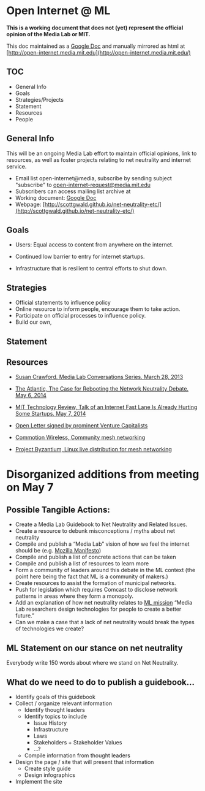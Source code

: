 # Open Internet @ ML

**This is a working document that does not (yet) represent the official opinion of the Media Lab or MIT.**

This doc maintained as a [Google Doc](http://goo.gl/WML7Bg) and manually mirrored as html at [http://open-internet.media.mit.edu](http://open-internet.media.mit.edu/)

## TOC

* General Info
* Goals
* Strategies/Projects
* Statement
* Resources
* People

## General Info

This will be an ongoing Media Lab effort to maintain official opinions, link to resources, as well as foster projects relating to net neutrality and internet service.

* Email list open-internet@media, subscribe by sending subject "subscribe" to open-internet-request@media.mit.edu
* Subscribers can access mailing list archive at 
* Working document: [Google Doc](https://docs.google.com/document/d/1-bRdiBeKmby8RmRXZsjCOQqIbAKo4vXufcOydYFYzw8/edit)
* Webpage: [http://scottgwald.github.io/net-neutrality-etc/](http://scottgwald.github.io/net-neutrality-etc/)

## Goals

* Users: Equal access to content from anywhere on the internet.

* Continued low barrier to entry for internet startups.

* Infrastructure that is resilient to central efforts to shut down.

## Strategies

* Official statements to influence policy
* Online resource to inform people, encourage them to take action.
* Participate on official processes to influence policy.
* Build our own,

## Statement

## Resources

* [Susan Crawford, Media Lab Conversations Series. March 28, 2013](http://www.media.mit.edu/events/2013/03/28/media-lab-conversations-series-susan-crawford)

* [The Atlantic, The Case for Rebooting the Network Neutrality Debate. May 6, 2014](http://www.theatlantic.com/technology/archive/2014/05/the-case-for-rebooting-the-network-neutrality-debate/361809/)

* [MIT Technology Review, Talk of an Internet Fast Lane Is Already Hurting Some Startups. May 7, 2014](http://www.technologyreview.com/news/527006/talk-of-an-internet-fast-lane-is-already-hurting-some-startups/)

* [Open Letter signed by prominent Venture Capitalists](http://nickgrossman.is/post/85128984454/defending-the-open-internet) 

* [Commotion Wireless, Community mesh networking](http://commotionwireless.net/)

* [Project Byzantium, Linux live distribution for mesh networking](http://project-byzantium.org/)

# Disorganized additions from meeting on May 7

## Possible Tangible Actions:

- Create a Media Lab Guidebook to Net Neutrality and Related Issues.
- Create a resource to debunk misconceptions / myths about net neutrality
- Compile and publish a “Media Lab” vision of how we feel the internet should be (e.g. [Mozilla Manifesto](http://www.mozilla.org/en-US/about/manifesto/))
- Compile and publish a list of concrete actions that can be taken
- Compile and publish a list of resources to learn more
- Form a community of leaders around this debate in the ML context (the point here being the fact that ML is a community of makers.)
- Create resources to assist the formation of municipal networks.
- Push for legislation which requires Comcast to disclose network patterns in areas where they form a monopoly.
- Add an explanation of how net neutrality relates to [ML mission](http://www.media.mit.edu/about/mission-history) “Media Lab researchers design technologies for people to create a better future.”
- Can we make a case that a lack of net neutrality would break the types of technologies we create?

## ML Statement on our stance on net neutrality

Everybody write 150 words about where we stand on Net Neutrality.

## What do we need to do to publish a guidebook…

* Identify goals of this guidebook
* Collect / organize relevant information
  - Identify thought leaders
  - Identify topics to include
    - Issue History
    - Infrastructure
    - Laws
    - Stakeholders + Stakeholder Values
    - …?
  - Compile information from thought leaders
* Design the page / site that will present that information
  - Create style guide
  - Design infographics
* Implement the site


